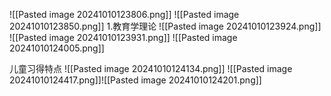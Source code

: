 
![[Pasted image 20241010123806.png]]
![[Pasted image 20241010123850.png]]
1.教育学理论
![[Pasted image 20241010123924.png]]
![[Pasted image 20241010123931.png]]
![[Pasted image 20241010124005.png]]

儿童习得特点
![[Pasted image 20241010124134.png]]
![[Pasted image 20241010124417.png]]![[Pasted image 20241010124201.png]]